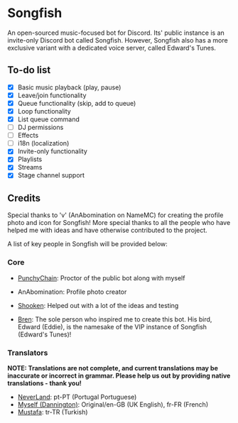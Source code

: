 # Songfish 

An open-sourced music-focused bot for Discord. Its' public instance is an invite-only Discord bot called Songfish. However, Songfish also has a more exclusive variant with a dedicated voice server, called Edward's Tunes.

## To-do list
- [x] Basic music playback (play, pause)
- [x] Leave/join functionality
- [x] Queue functionality (skip, add to queue)
- [x] Loop functionality
- [x] List queue command  
- [ ] DJ permissions
- [ ] Effects
- [ ] i18n (localization)
- [x] Invite-only functionality
- [x] Playlists
- [x] Streams
- [x] Stage channel support

## Credits

Special thanks to 'v' (AnAbomination on NameMC) for creating the profile photo and icon for Songfish! More special thanks to all the people who have helped me with ideas and have otherwise contributed to the project.

A list of key people in Songfish will be provided below:

### Core

- [PunchyChain](https://twitter.com/PunchyChain): Proctor of the public bot along with myself

- AnAbomination: Profile photo creator

- [Shooken](https://twitter.com/shooken64): Helped out with a lot of the ideas and testing

- [Bren](https://github.com/smatman): The sole person who inspired me to create this bot. His bird, Edward (Eddie), is the namesake of the VIP instance of Songfish (Edward's Tunes)!

### Translators
**NOTE: Translations are not complete, and current translations may be inaccurate or incorrect in grammar. Please help us out by providing native translations - thank you!**

- [NeverLand](https://github.com/ItsNeverLand): pt-PT (Portugal Portuguese)
- [Myself (Dannington)](https://danny.works): Original/en-GB (UK English), fr-FR (French)
- [Mustafa](https://musti.codes/): tr-TR (Turkish)